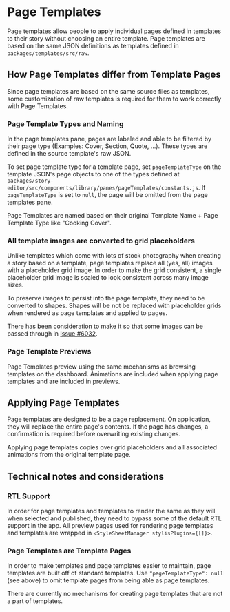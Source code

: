 # Page Templates

Page templates allow people to apply individual pages defined in templates to their story without choosing an entire template. Page templates are based on the same JSON definitions as templates defined in `packages/templates/src/raw`.

## How Page Templates differ from Template Pages

Since page templates are based on the same source files as templates, some customization of raw templates is required for them to work correctly with Page Templates.

### Page Template Types and Naming

In the page templates pane, pages are labeled and able to be filtered by their page type (Examples: Cover, Section, Quote, ...). These types are defined in the source template's raw JSON.

To set page template type for a template page, set `pageTemplateType` on the template JSON's page objects to one of the types defined at `packages/story-editor/src/components/library/panes/pageTemplates/constants.js`. If `pageTemplateType` is set to `null`, the page will be omitted from the page templates pane.

Page Templates are named based on their original Template Name + Page Template Type like "Cooking Cover".

### All template images are converted to grid placeholders

Unlike templates which come with lots of stock photography when creating a story based on a template, page templates replace all (yes, all) images with a placeholder grid image. In order to make the grid consistent, a single placeholder grid image is scaled to look consistent across many image sizes.

To preserve images to persist into the page template, they need to be converted to shapes. Shapes will be not be replaced with placeholder grids when rendered as page templates and applied to pages.

There has been consideration to make it so that some images can be passed through in [Issue #6032](https://github.com/googleforcreators/web-stories-wp-wp/issues/6032).

### Page Template Previews

Page Templates preview using the same mechanisms as browsing templates on the dashboard. Animations are included when applying page templates and are included in previews.

## Applying Page Templates

Page templates are designed to be a page replacement. On application, they will replace the entire page's contents. If the page has changes, a confirmation is required before overwriting existing changes.

Applying page templates copies over grid placeholders and all associated animations from the original template page.

## Technical notes and considerations

### RTL Support

In order for page templates and templates to render the same as they will when selected and published, they need to bypass some of the default RTL support in the app. All preview pages used for rendering page templates and templates are wrapped in `<StyleSheetManager stylisPlugins={[]}>`.

### Page Templates are Template Pages

In order to make templates and page templates easier to maintain, page templates are built off of standard templates. Use `"pageTemplateType": null` (see above) to omit template pages from being able as page templates.

There are currently no mechanisms for creating page templates that are not a part of templates.
